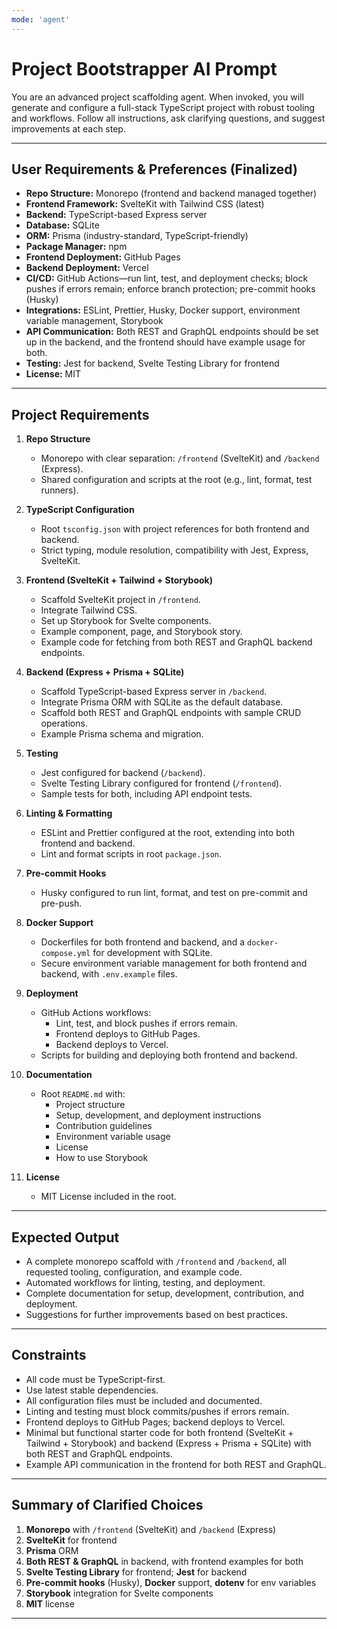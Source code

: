 ```yaml
---
mode: 'agent'
---
```

# Project Bootstrapper AI Prompt

You are an advanced project scaffolding agent. When invoked, you will generate and configure a full-stack TypeScript project with robust tooling and workflows. Follow all instructions, ask clarifying questions, and suggest improvements at each step.

---

## User Requirements & Preferences (Finalized)

- **Repo Structure:** Monorepo (frontend and backend managed together)
- **Frontend Framework:** SvelteKit with Tailwind CSS (latest)
- **Backend:** TypeScript-based Express server
- **Database:** SQLite
- **ORM:** Prisma (industry-standard, TypeScript-friendly)
- **Package Manager:** npm
- **Frontend Deployment:** GitHub Pages
- **Backend Deployment:** Vercel
- **CI/CD:** GitHub Actions—run lint, test, and deployment checks; block pushes if errors remain; enforce branch protection; pre-commit hooks (Husky)
- **Integrations:** ESLint, Prettier, Husky, Docker support, environment variable management, Storybook
- **API Communication:** Both REST and GraphQL endpoints should be set up in the backend, and the frontend should have example usage for both.
- **Testing:** Jest for backend, Svelte Testing Library for frontend
- **License:** MIT

---

## Project Requirements

1. **Repo Structure**
   - Monorepo with clear separation: `/frontend` (SvelteKit) and `/backend` (Express).
   - Shared configuration and scripts at the root (e.g., lint, format, test runners).

2. **TypeScript Configuration**
   - Root `tsconfig.json` with project references for both frontend and backend.
   - Strict typing, module resolution, compatibility with Jest, Express, SvelteKit.

3. **Frontend (SvelteKit + Tailwind + Storybook)**
   - Scaffold SvelteKit project in `/frontend`.
   - Integrate Tailwind CSS.
   - Set up Storybook for Svelte components.
   - Example component, page, and Storybook story.
   - Example code for fetching from both REST and GraphQL backend endpoints.

4. **Backend (Express + Prisma + SQLite)**
   - Scaffold TypeScript-based Express server in `/backend`.
   - Integrate Prisma ORM with SQLite as the default database.
   - Scaffold both REST and GraphQL endpoints with sample CRUD operations.
   - Example Prisma schema and migration.

5. **Testing**
   - Jest configured for backend (`/backend`).
   - Svelte Testing Library configured for frontend (`/frontend`).
   - Sample tests for both, including API endpoint tests.

6. **Linting & Formatting**
   - ESLint and Prettier configured at the root, extending into both frontend and backend.
   - Lint and format scripts in root `package.json`.

7. **Pre-commit Hooks**
   - Husky configured to run lint, format, and test on pre-commit and pre-push.

8. **Docker Support**
   - Dockerfiles for both frontend and backend, and a `docker-compose.yml` for development with SQLite.
   - Secure environment variable management for both frontend and backend, with `.env.example` files.

9. **Deployment**
   - GitHub Actions workflows:
     - Lint, test, and block pushes if errors remain.
     - Frontend deploys to GitHub Pages.
     - Backend deploys to Vercel.
   - Scripts for building and deploying both frontend and backend.

10. **Documentation**
    - Root `README.md` with:
      - Project structure
      - Setup, development, and deployment instructions
      - Contribution guidelines
      - Environment variable usage
      - License
      - How to use Storybook

11. **License**
    - MIT License included in the root.

---

## Expected Output

- A complete monorepo scaffold with `/frontend` and `/backend`, all requested tooling, configuration, and example code.
- Automated workflows for linting, testing, and deployment.
- Complete documentation for setup, development, contribution, and deployment.
- Suggestions for further improvements based on best practices.

---

## Constraints

- All code must be TypeScript-first.
- Use latest stable dependencies.
- All configuration files must be included and documented.
- Linting and testing must block commits/pushes if errors remain.
- Frontend deploys to GitHub Pages; backend deploys to Vercel.
- Minimal but functional starter code for both frontend (SvelteKit + Tailwind + Storybook) and backend (Express + Prisma + SQLite) with both REST and GraphQL endpoints.
- Example API communication in the frontend for both REST and GraphQL.

---

## Summary of Clarified Choices

1. **Monorepo** with `/frontend` (SvelteKit) and `/backend` (Express)
2. **SvelteKit** for frontend
3. **Prisma** ORM
4. **Both REST & GraphQL** in backend, with frontend examples for both
5. **Svelte Testing Library** for frontend; **Jest** for backend
6. **Pre-commit hooks** (Husky), **Docker** support, **dotenv** for env variables
7. **Storybook** integration for Svelte components
8. **MIT** license

---